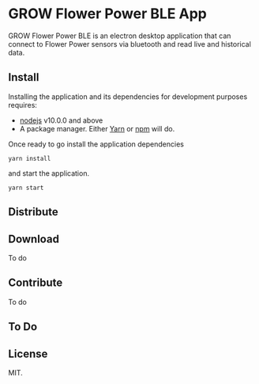 # GROW Flower Power BLE App
GROW Flower Power BLE is an electron desktop application that can connect to Flower Power sensors via bluetooth and read live and historical data.

## Install
Installing the application and its dependencies for development purposes requires:
- [nodejs](https://nodejs.org/en/) v10.0.0 and above
- A package manager. Either [Yarn](https://yarnpkg.com/en/) or [npm](https://www.npmjs.com/get-npm) will do.

Once ready to go install the application dependencies
```
yarn install
```
and start the application.
```
yarn start
```

## Distribute

## Download
To do

## Contribute
To do

## To Do

## License
MIT.
